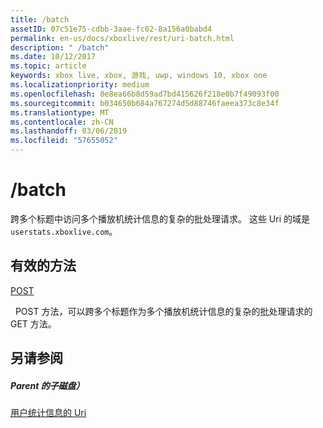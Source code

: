 ```yaml
---
title: /batch
assetID: 07c51e75-cdbb-3aae-fc02-8a156a0babd4
permalink: en-us/docs/xboxlive/rest/uri-batch.html
description: " /batch"
ms.date: 10/12/2017
ms.topic: article
keywords: xbox live, xbox, 游戏, uwp, windows 10, xbox one
ms.localizationpriority: medium
ms.openlocfilehash: 8e8ea66b8d59ad7bd415626f218e0b7f49093f00
ms.sourcegitcommit: b034650b684a767274d5d88746faeea373c8e34f
ms.translationtype: MT
ms.contentlocale: zh-CN
ms.lasthandoff: 03/06/2019
ms.locfileid: "57655052"
---
```

# <a name="batch"></a>/batch
跨多个标题中访问多个播放机统计信息的复杂的批处理请求。 这些 Uri 的域是`userstats.xboxlive.com`。
  
<a id="ID4EV"></a>

 
## <a name="valid-methods"></a>有效的方法

[POST](uri-batchpost.md)

&nbsp;&nbsp;POST 方法，可以跨多个标题作为多个播放机统计信息的复杂的批处理请求的 GET 方法。
 
<a id="ID4E6"></a>

 
## <a name="see-also"></a>另请参阅
 
<a id="ID4EBB"></a>

 
##### <a name="parent"></a>Parent 的子磁盘） 

[用户统计信息的 Uri](atoc-reference-userstats.md)

   